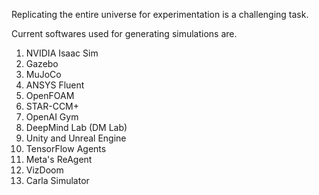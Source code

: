 Replicating the entire universe for experimentation is a challenging task.

Current softwares used for generating simulations are.

1. NVIDIA Isaac Sim
2. Gazebo
3. MuJoCo
4. ANSYS Fluent
5. OpenFOAM
6. STAR-CCM+
7. OpenAI Gym
8. DeepMind Lab (DM Lab)
9. Unity and Unreal Engine
10. TensorFlow Agents
11. Meta's ReAgent
12. VizDoom
13. Carla Simulator
